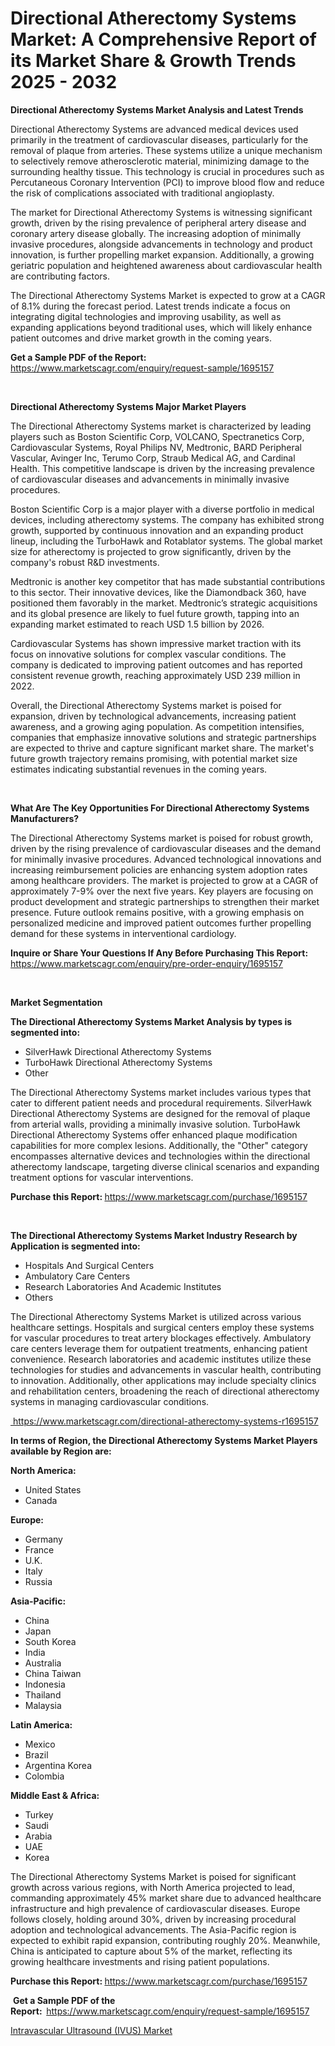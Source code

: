 <p><h1>Directional Atherectomy Systems Market: A Comprehensive Report of its Market Share & Growth Trends 2025 - 2032</h1></p><p><strong>Directional Atherectomy Systems Market Analysis and Latest Trends</strong></p>
<p><p>Directional Atherectomy Systems are advanced medical devices used primarily in the treatment of cardiovascular diseases, particularly for the removal of plaque from arteries. These systems utilize a unique mechanism to selectively remove atherosclerotic material, minimizing damage to the surrounding healthy tissue. This technology is crucial in procedures such as Percutaneous Coronary Intervention (PCI) to improve blood flow and reduce the risk of complications associated with traditional angioplasty.</p><p>The market for Directional Atherectomy Systems is witnessing significant growth, driven by the rising prevalence of peripheral artery disease and coronary artery disease globally. The increasing adoption of minimally invasive procedures, alongside advancements in technology and product innovation, is further propelling market expansion. Additionally, a growing geriatric population and heightened awareness about cardiovascular health are contributing factors. </p><p>The Directional Atherectomy Systems Market is expected to grow at a CAGR of 8.1% during the forecast period. Latest trends indicate a focus on integrating digital technologies and improving usability, as well as expanding applications beyond traditional uses, which will likely enhance patient outcomes and drive market growth in the coming years.</p></p>
<p><strong>Get a Sample PDF of the Report:&nbsp;</strong> <a href="https://www.marketscagr.com/enquiry/request-sample/1695157?utm_campaign=2482&utm_medium=2&utm_source=Github&utm_content=ia&utm_term=25032025&utm_id=directional-atherectomy-systems">https://www.marketscagr.com/enquiry/request-sample/1695157</a></p>
<p>&nbsp;</p>
<p><strong>Directional Atherectomy Systems Major Market Players</strong></p>
<p><p>The Directional Atherectomy Systems market is characterized by leading players such as Boston Scientific Corp, VOLCANO, Spectranetics Corp, Cardiovascular Systems, Royal Philips NV, Medtronic, BARD Peripheral Vascular, Avinger Inc, Terumo Corp, Straub Medical AG, and Cardinal Health. This competitive landscape is driven by the increasing prevalence of cardiovascular diseases and advancements in minimally invasive procedures.</p><p>Boston Scientific Corp is a major player with a diverse portfolio in medical devices, including atherectomy systems. The company has exhibited strong growth, supported by continuous innovation and an expanding product lineup, including the TurboHawk and Rotablator systems. The global market size for atherectomy is projected to grow significantly, driven by the company's robust R&D investments.</p><p>Medtronic is another key competitor that has made substantial contributions to this sector. Their innovative devices, like the Diamondback 360, have positioned them favorably in the market. Medtronic’s strategic acquisitions and its global presence are likely to fuel future growth, tapping into an expanding market estimated to reach USD 1.5 billion by 2026.</p><p>Cardiovascular Systems has shown impressive market traction with its focus on innovative solutions for complex vascular conditions. The company is dedicated to improving patient outcomes and has reported consistent revenue growth, reaching approximately USD 239 million in 2022.</p><p>Overall, the Directional Atherectomy Systems market is poised for expansion, driven by technological advancements, increasing patient awareness, and a growing aging population. As competition intensifies, companies that emphasize innovative solutions and strategic partnerships are expected to thrive and capture significant market share. The market's future growth trajectory remains promising, with potential market size estimates indicating substantial revenues in the coming years.</p></p>
<p>&nbsp;</p>
<p><strong>What Are The Key Opportunities For Directional Atherectomy Systems Manufacturers?</strong></p>
<p><p>The Directional Atherectomy Systems market is poised for robust growth, driven by the rising prevalence of cardiovascular diseases and the demand for minimally invasive procedures. Advanced technological innovations and increasing reimbursement policies are enhancing system adoption rates among healthcare providers. The market is projected to grow at a CAGR of approximately 7-9% over the next five years. Key players are focusing on product development and strategic partnerships to strengthen their market presence. Future outlook remains positive, with a growing emphasis on personalized medicine and improved patient outcomes further propelling demand for these systems in interventional cardiology.</p></p>
<p><strong>Inquire or Share Your Questions If Any Before Purchasing This Report:</strong> <a href="https://www.marketscagr.com/enquiry/pre-order-enquiry/1695157?utm_campaign=2482&utm_medium=2&utm_source=Github&utm_content=ia&utm_term=25032025&utm_id=directional-atherectomy-systems">https://www.marketscagr.com/enquiry/pre-order-enquiry/1695157</a></p>
<p>&nbsp;</p>
<p><strong>Market Segmentation</strong></p>
<p><strong>The Directional Atherectomy Systems Market Analysis by types is segmented into:</strong></p>
<p><ul><li>SilverHawk Directional Atherectomy Systems</li><li>TurboHawk Directional Atherectomy Systems</li><li>Other</li></ul></p>
<p><p>The Directional Atherectomy Systems market includes various types that cater to different patient needs and procedural requirements. SilverHawk Directional Atherectomy Systems are designed for the removal of plaque from arterial walls, providing a minimally invasive solution. TurboHawk Directional Atherectomy Systems offer enhanced plaque modification capabilities for more complex lesions. Additionally, the "Other" category encompasses alternative devices and technologies within the directional atherectomy landscape, targeting diverse clinical scenarios and expanding treatment options for vascular interventions.</p></p>
<p><strong>Purchase this Report:&nbsp;</strong><a href="https://www.marketscagr.com/purchase/1695157?utm_campaign=2482&utm_medium=2&utm_source=Github&utm_content=ia&utm_term=25032025&utm_id=directional-atherectomy-systems">https://www.marketscagr.com/purchase/1695157</a></p>
<p>&nbsp;</p>
<p><strong>The Directional Atherectomy Systems Market Industry Research by Application is segmented into:</strong></p>
<p><ul><li>Hospitals And Surgical Centers</li><li>Ambulatory Care Centers</li><li>Research Laboratories And Academic Institutes</li><li>Others</li></ul></p>
<p><p>The Directional Atherectomy Systems Market is utilized across various healthcare settings. Hospitals and surgical centers employ these systems for vascular procedures to treat artery blockages effectively. Ambulatory care centers leverage them for outpatient treatments, enhancing patient convenience. Research laboratories and academic institutes utilize these technologies for studies and advancements in vascular health, contributing to innovation. Additionally, other applications may include specialty clinics and rehabilitation centers, broadening the reach of directional atherectomy systems in managing cardiovascular conditions.</p></p>
<p><a href="https://www.marketscagr.com/directional-atherectomy-systems-r1695157?utm_campaign=2482&utm_medium=2&utm_source=Github&utm_content=ia&utm_term=25032025&utm_id=directional-atherectomy-systems">&nbsp;https://www.marketscagr.com/directional-atherectomy-systems-r1695157</a></p>
<p><strong>In terms of Region, the Directional Atherectomy Systems Market Players available by Region are:</strong></p>
<p>
    <p> <strong> North America: </strong>
        <ul>
            <li>United States</li>
            <li>Canada</li>
        </ul>
        </p> 
    <p> <strong> Europe: </strong>
        <ul>
            <li>Germany</li>
            <li>France</li>
            <li>U.K.</li>
            <li>Italy</li>
            <li>Russia</li>
        </ul>
        </p> 
    <p> <strong> Asia-Pacific: </strong>
        <ul>
            <li>China</li>
            <li>Japan</li>
            <li>South Korea</li>
            <li>India</li>
            <li>Australia</li>
            <li>China Taiwan</li>
            <li>Indonesia</li>
            <li>Thailand</li>
            <li>Malaysia</li>
        </ul>
        </p> 
    <p> <strong> Latin America: </strong>
        <ul>
            <li>Mexico</li>
            <li>Brazil</li>
            <li>Argentina Korea</li>
            <li>Colombia</li>
        </ul>
        </p> 
    <p> <strong> Middle East & Africa: </strong>
        <ul>
            <li>Turkey</li>
            <li>Saudi</li>
            <li>Arabia</li>
            <li>UAE</li>
            <li>Korea</li>
        </ul>
    </p>
    </p>
<p><p>The Directional Atherectomy Systems Market is poised for significant growth across various regions, with North America projected to lead, commanding approximately 45% market share due to advanced healthcare infrastructure and high prevalence of cardiovascular diseases. Europe follows closely, holding around 30%, driven by increasing procedural adoption and technological advancements. The Asia-Pacific region is expected to exhibit rapid expansion, contributing roughly 20%. Meanwhile, China is anticipated to capture about 5% of the market, reflecting its growing healthcare investments and rising patient populations.</p></p>
<p><strong>Purchase this Report: </strong><a href="https://www.marketscagr.com/purchase/1695157?utm_campaign=2482&utm_medium=2&utm_source=Github&utm_content=ia&utm_term=25032025&utm_id=directional-atherectomy-systems">https://www.marketscagr.com/purchase/1695157</a></p>
<p>&nbsp;<strong>Get a Sample PDF of the Report:&nbsp;&nbsp;</strong><a href="https://www.marketscagr.com/enquiry/request-sample/1695157?utm_campaign=2482&utm_medium=2&utm_source=Github&utm_content=ia&utm_term=25032025&utm_id=directional-atherectomy-systems">https://www.marketscagr.com/enquiry/request-sample/1695157</a></p>
<p><strong></strong></p>
<p><p><a href="https://github.com/dmitriyvo6rog/Market-Research-Report-List-1/blob/main/intravascular-ultrasound-ivus-market.md?utm_campaign=2482&utm_medium=2&utm_source=Github&utm_content=ia&utm_term=25032025&utm_id=directional-atherectomy-systems">Intravascular Ultrasound (IVUS) Market</a></p></p>